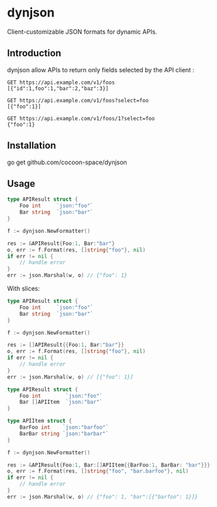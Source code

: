 # dynjson
Client-customizable JSON formats for dynamic APIs.

## Introduction

dynjson allow APIs to return only fields selected by the API client :

```
GET https://api.example.com/v1/foos
[{"id":1,foo":1,"bar":2,"baz":3}]

GET https://api.example.com/v1/foos?select=foo
[{"foo":1}]

GET https://api.example.com/v1/foos/1?select=foo
{"foo":1}
```

## Installation

go get github.com/cocoon-space/dynjson

## Usage

```go
type APIResult struct {
    Foo int     `json:"foo"`
    Bar string  `json:"bar"`
}

f := dynjson.NewFormatter()

res := &APIResult{Foo:1, Bar:"bar"}
o, err := f.Format(res, []string{"foo"}, nil)
if err != nil {
    // handle error
}
err := json.Marshal(w, o) // {"foo": 1}
```

With slices:

```go
type APIResult struct {
    Foo int     `json:"foo"`
    Bar string  `json:"bar"`
}

f := dynjson.NewFormatter()

res := []APIResult{{Foo:1, Bar:"bar"}}
o, err := f.Format(res, []string{"foo"}, nil)
if err != nil {
    // handle error
}
err := json.Marshal(w, o) // [{"foo": 1}]
```


```go
type APIResult struct {
    Foo int        `json:"foo"`
    Bar []APIItem  `json:"bar"`
}

type APIItem struct {
    BarFoo int    `json:"barfoo"`
    BarBar string `json:"barbar"`
}

f := dynjson.NewFormatter()

res := &APIResult{Foo:1, Bar:[]APIItem{{BarFoo:1, BarBar: "bar"}}}
o, err := f.Format(res, []string{"foo", "bar.barfoo"}, nil)
if err != nil {
    // handle error
}
err := json.Marshal(w, o) // {"foo": 1, "bar":[{"barfoo": 1}]}
```

